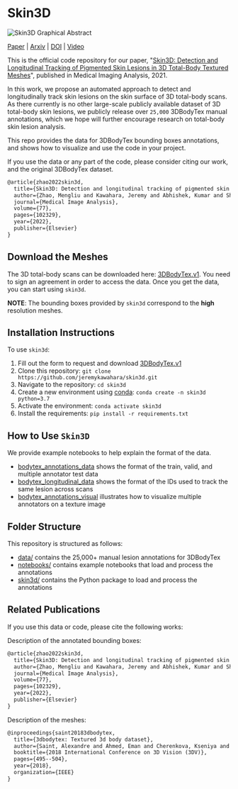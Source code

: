 # Skin3D

![Skin3D Graphical Abstract](https://ars.els-cdn.com/content/image/1-s2.0-S1361841521003741-ga1_lrg.jpg "Graphical Abstract of our contributions")


<!-- [![Skin3d](https://i.imgur.com/sFnqEME.png)](https://www.youtube.com/watch?v=8iErLS0bzY4 "Skin3d")
-->

 [Paper](https://www.sciencedirect.com/science/article/pii/S1361841521003741) | [Arxiv](https://arxiv.org/pdf/2105.00374.pdf) | [DOI](https://doi.org/10.1016/j.media.2021.102329) | [Video](https://www.youtube.com/watch?v=8iErLS0bzY4) 

This is the official code repository for our paper, "[Skin3D: Detection and Longitudinal Tracking of Pigmented Skin Lesions in 3D Total-Body Textured Meshes](https://www.sciencedirect.com/science/article/pii/S1361841521003741)", published in Medical Imaging Analysis, 2021.

In this work, we propose an automated approach to detect and longitudinally track skin lesions on the skin surface of 3D total-body scans.
As there currently is no other large-scale publicly available dataset of 3D total-body skin lesions, we publicly release over `25,000` 3DBodyTex manual annotations, which we hope will further encourage research on total-body skin lesion analysis.

This repo provides the data for 3DBodyTex bounding boxes annotations, and shows how to visualize and use the code in your project.

If you use the data or any part of the code, please consider citing our work, and the original 3DBodyTex dataset.

```tex
@article{zhao2022skin3d,
  title={Skin3D: Detection and longitudinal tracking of pigmented skin lesions in 3D total-body textured meshes},
  author={Zhao, Mengliu and Kawahara, Jeremy and Abhishek, Kumar and Shamanian, Sajjad and Hamarneh, Ghassan},
  journal={Medical Image Analysis},
  volume={77},
  pages={102329},
  year={2022},
  publisher={Elsevier}
}
```
<!-- Mengliu Zhao, Jeremy Kawahara, Kumar Abhishek, Sajjad Shamanian, Ghassan Hamarneh. "Skin3D: Detection and Longitudinal Tracking of Pigmented Skin Lesions in 3D Total-Body Textured Meshes," Medical Image Analysis. 2021. [[pdf](https://arxiv.org/abs/2105.00374)][[doi](https://doi.org/10.1016/j.media.2021.102329)][[video](https://www.youtube.com/watch?v=8iErLS0bzY4)]
-->

## Download the Meshes

The 3D total-body scans can be downloaded here: [3DBodyTex.v1](https://cvi2.uni.lu/datasets/).
You need to sign an agreement in order to access the data. 
Once you get the data, you can start using `skin3d`.

**NOTE**: The bounding boxes provided by `skin3d` correspond to the <b>high</b> resolution meshes.

## Installation Instructions

To use `skin3d`:

1. Fill out the form to request and download [3DBodyTex.v1](https://cvi2.uni.lu/datasets/)
2. Clone this repository: `git clone https://github.com/jeremykawahara/skin3d.git`
3. Navigate to the repository: `cd skin3d`
4. Create a new environment using [conda](https://docs.conda.io/projects/conda/en/latest/user-guide/tasks/manage-environments.html#creating-an-environment-with-commands): `conda create -n skin3d python=3.7`
5. Activate the environment: `conda activate skin3d`
6. Install the requirements: `pip install -r requirements.txt`

## How to Use `Skin3D`

We provide example notebooks to help explain the format of the data.

- [bodytex_annotations_data](https://github.com/jeremykawahara/skin3d/blob/master/notebooks/bodytex_annotations_data.ipynb) shows the format of the train, valid, and multiple annotator test data
- [bodytex_longitudinal_data](https://github.com/jeremykawahara/skin3d/blob/master/notebooks/bodytex_longitudinal_data.ipynb) shows the format of the IDs used to track the same lesion across scans
- [bodytex_annotations_visual](https://github.com/jeremykawahara/skin3d/blob/master/notebooks/bodytex_annotations_visual.ipynb) illustrates how to visualize multiple annotators on a texture image 

## Folder Structure

This repository is structured as follows:

- [data/](https://github.com/jeremykawahara/skin3d/tree/master/data) contains the 25,000+ manual lesion annotations for 3DBodyTex
- [notebooks/](https://github.com/jeremykawahara/skin3d/tree/master/notebooks) contains example notebooks that load and process the annotations
- [skin3d/](https://github.com/jeremykawahara/skin3d/tree/master/skin3d) contains the Python package to load and process the annotations

## Related Publications

If you use this data or code, please cite the following works:

Description of the annotated bounding boxes:
<!--
> Mengliu Zhao, Jeremy Kawahara, Kumar Abhishek, Sajjad Shamanian, Ghassan Hamarneh. "Skin3D: Detection and Longitudinal Tracking of Pigmented Skin Lesions in 3D Total-Body Textured Meshes," Medical Image Analysis. 2021. [[pdf](https://arxiv.org/abs/2105.00374)][[doi](https://doi.org/10.1016/j.media.2021.102329)]
-->
```tex
@article{zhao2022skin3d,
  title={Skin3D: Detection and longitudinal tracking of pigmented skin lesions in 3D total-body textured meshes},
  author={Zhao, Mengliu and Kawahara, Jeremy and Abhishek, Kumar and Shamanian, Sajjad and Hamarneh, Ghassan},
  journal={Medical Image Analysis},
  volume={77},
  pages={102329},
  year={2022},
  publisher={Elsevier}
}
```

Description of the meshes:
<!-- 
> Saint, A., Ahmed, E., Shabayek, A. E. R., Cherenkova, K., Gusev, G., Aouada, D., & Ottersten, B. (2018). "3DBodyTex: Textured 3D body dataset". International Conference on 3D Vision, 495–504. [[doi]](https://doi.org/10.1109/3DV.2018.00063) [[pdf]](https://core.ac.uk/download/pdf/162022926.pdf)
-->
```tex
@inproceedings{saint20183dbodytex,
  title={3dbodytex: Textured 3d body dataset},
  author={Saint, Alexandre and Ahmed, Eman and Cherenkova, Kseniya and Gusev, Gleb and Aouada, Djamila and Ottersten, Bjorn and others},
  booktitle={2018 International Conference on 3D Vision (3DV)},
  pages={495--504},
  year={2018},
  organization={IEEE}
}
```
